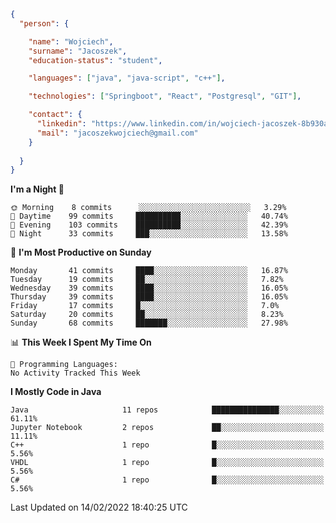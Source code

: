 ````json
{
  "person": {

    "name": "Wojciech",
    "surname": "Jacoszek",
    "education-status": "student",

    "languages": ["java", "java-script", "c++"],

    "technologies": ["Springboot", "React", "Postgresql", "GIT"],

    "contact": {
      "linkedin": "https://www.linkedin.com/in/wojciech-jacoszek-8b930a209",
      "mail": "jacoszekwojciech@gmail.com"
    }
    
  }
}
```` 

<!--START_SECTION:waka-->
**I'm a Night 🦉** 

```text
🌞 Morning    8 commits      ░░░░░░░░░░░░░░░░░░░░░░░░░   3.29% 
🌆 Daytime    99 commits     ██████████░░░░░░░░░░░░░░░   40.74% 
🌃 Evening    103 commits    ██████████░░░░░░░░░░░░░░░   42.39% 
🌙 Night      33 commits     ███░░░░░░░░░░░░░░░░░░░░░░   13.58%

```
📅 **I'm Most Productive on Sunday** 

```text
Monday       41 commits     ████░░░░░░░░░░░░░░░░░░░░░   16.87% 
Tuesday      19 commits     ██░░░░░░░░░░░░░░░░░░░░░░░   7.82% 
Wednesday    39 commits     ████░░░░░░░░░░░░░░░░░░░░░   16.05% 
Thursday     39 commits     ████░░░░░░░░░░░░░░░░░░░░░   16.05% 
Friday       17 commits     █░░░░░░░░░░░░░░░░░░░░░░░░   7.0% 
Saturday     20 commits     ██░░░░░░░░░░░░░░░░░░░░░░░   8.23% 
Sunday       68 commits     ███████░░░░░░░░░░░░░░░░░░   27.98%

```


📊 **This Week I Spent My Time On** 

```text
💬 Programming Languages: 
No Activity Tracked This Week

```

**I Mostly Code in Java** 

```text
Java                     11 repos            ███████████████░░░░░░░░░░   61.11% 
Jupyter Notebook         2 repos             ██░░░░░░░░░░░░░░░░░░░░░░░   11.11% 
C++                      1 repo              █░░░░░░░░░░░░░░░░░░░░░░░░   5.56% 
VHDL                     1 repo              █░░░░░░░░░░░░░░░░░░░░░░░░   5.56% 
C#                       1 repo              █░░░░░░░░░░░░░░░░░░░░░░░░   5.56%

```



 Last Updated on 14/02/2022 18:40:25 UTC
<!--END_SECTION:waka-->

